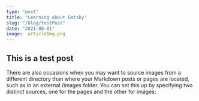 ```yaml
---
type: "post"
title: "Learning about Gatsby"
slug: "/blog/testPost"
date: "2021-08-01"
image:  articleImg.png
---
```


## This is a test post

There are also occasions when you may want to source images from a different directory than where your Markdown posts or pages are located, such as in an external /images folder. You can set this up by specifying two distinct sources, one for the pages and the other for images: